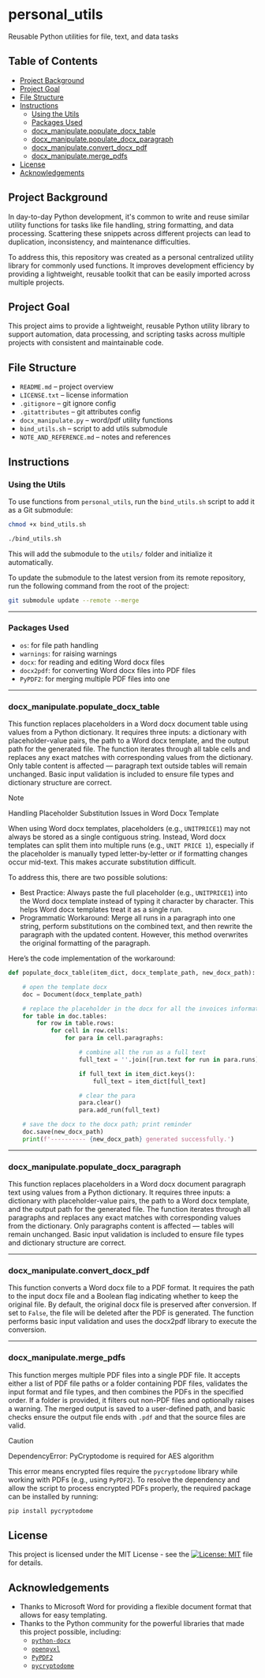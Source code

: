 # personal_utils
Reusable Python utilities for file, text, and data tasks

## Table of Contents
- [Project Background](#project-background)
- [Project Goal](#project-goal)
- [File Structure](#file-structure)
- [Instructions](#instructions)
  - [Using the Utils](#using-the-utils)
  - [Packages Used](#packages-used)
  - [docx_manipulate.populate_docx_table](#docx_manipulatepopulate_docx_table)
  - [docx_manipulate.populate_docx_paragraph](#docx_manipulatepopulate_docx_paragraph)
  - [docx_manipulate.convert_docx_pdf](#docx_manipulateconvert_docx_pdf)
  - [docx_manipulate.merge_pdfs](#docx_manipulatemerge_pdfs)
- [License](#license)
- [Acknowledgements](#acknowledgements)

## Project Background
In day-to-day Python development, it's common to write and reuse similar utility functions for tasks like file handling, string formatting, and data processing. Scattering these snippets across different projects can lead to duplication, inconsistency, and maintenance difficulties.

To address this, this repository was created as a personal centralized utility library for commonly used functions. It improves development efficiency by providing a lightweight, reusable toolkit that can be easily imported across multiple projects.

## Project Goal
This project aims to provide a lightweight, reusable Python utility library to support automation, data processing, and scripting tasks across multiple projects with consistent and maintainable code.

## File Structure
- `README.md` – project overview
- `LICENSE.txt` – license information
- `.gitignore` – git ignore config
- `.gitattributes` – git attributes config
- `docx_manipulate.py` – word/pdf utility functions
- `bind_utils.sh` – script to add utils submodule
- `NOTE_AND_REFERENCE.md` – notes and references

## Instructions

### Using the Utils
To use functions from `personal_utils`, run the `bind_utils.sh` script to add it as a Git submodule:

```bash
chmod +x bind_utils.sh

./bind_utils.sh
```

This will add the submodule to the `utils/` folder and initialize it automatically.

To update the submodule to the latest version from its remote repository, run the following command from the root of the project:

```bash
git submodule update --remote --merge
```

---

### Packages Used
- `os`: for file path handling
- `warnings`: for raising warnings
- `docx`: for reading and editing Word docx files
- `docx2pdf`: for converting Word docx files into PDF files
- `PyPDF2`: for merging multiple PDF files into one

---

### docx_manipulate.populate_docx_table
This function replaces placeholders in a Word docx document table using values from a Python dictionary. It requires three inputs: a dictionary with placeholder-value pairs, the path to a Word docx template, and the output path for the generated file. The function iterates through all table cells and replaces any exact matches with corresponding values from the dictionary. Only table content is affected — paragraph text outside tables will remain unchanged. Basic input validation is included to ensure file types and dictionary structure are correct.

> [!NOTE]  
> Handling Placeholder Substitution Issues in Word Docx Template

When using Word docx templates, placeholders (e.g., `UNITPRICE1`) may not always be stored as a single contiguous string. Instead, Word docx templates can split them into multiple runs (e.g., `UNIT PRICE 1`), especially if the placeholder is manually typed letter-by-letter or if formatting changes occur mid-text. This makes accurate substitution difficult.

To address this, there are two possible solutions:
- Best Practice: Always paste the full placeholder (e.g., `UNITPRICE1`) into the Word docx template instead of typing it character by character. This helps Word docx templates treat it as a single run.
- Programmatic Workaround: Merge all runs in a paragraph into one string, perform substitutions on the combined text, and then rewrite the paragraph with the updated content. However, this method overwrites the original formatting of the paragraph.

Here’s the code implementation of the workaround:

```python
def populate_docx_table(item_dict, docx_template_path, new_docx_path):

    # open the template docx
    doc = Document(docx_template_path)

    # replace the placeholder in the docx for all the invoices information
    for table in doc.tables:
        for row in table.rows:
            for cell in row.cells:
                for para in cell.paragraphs:

                    # combine all the run as a full text
                    full_text = ''.join([run.text for run in para.runs])

                    if full_text in item_dict.keys():
                        full_text = item_dict[full_text]

                    # clear the para
                    para.clear()
                    para.add_run(full_text)

    # save the docx to the docx path; print reminder
    doc.save(new_docx_path)
    print(f'---------- {new_docx_path} generated successfully.')
```

---

### docx_manipulate.populate_docx_paragraph
This function replaces placeholders in a Word docx document paragraph text using values from a Python dictionary. It requires three inputs: a dictionary with placeholder-value pairs, the path to a Word docx template, and the output path for the generated file. The function iterates through all paragraphs and replaces any exact matches with corresponding values from the dictionary. Only paragraphs content is affected — tables will remain unchanged. Basic input validation is included to ensure file types and dictionary structure are correct.

---

### docx_manipulate.convert_docx_pdf
This function converts a Word docx file to a PDF format. It requires the path to the input docx file and a Boolean flag indicating whether to keep the original file. By default, the original docx file is preserved after conversion. If set to `False`, the file will be deleted after the PDF is generated. The function performs basic input validation and uses the docx2pdf library to execute the conversion.

---

### docx_manipulate.merge_pdfs
This function merges multiple PDF files into a single PDF file. It accepts either a list of PDF file paths or a folder containing PDF files, validates the input format and file types, and then combines the PDFs in the specified order. If a folder is provided, it filters out non-PDF files and optionally raises a warning. The merged output is saved to a user-defined path, and basic checks ensure the output file ends with `.pdf` and that the source files are valid.

> [!CAUTION]  
> DependencyError: PyCryptodome is required for AES algorithm

This error means encrypted files require the `pycryptodome` library while working with PDFs (e.g., using `PyPDF2`). To resolve the dependency and allow the script to process encrypted PDFs properly, the required package can be installed by running:

```python
pip install pycryptodome
```

## License
This project is licensed under the MIT License - see the [![License: MIT](https://img.shields.io/badge/License-MIT-yellow.svg)](https://github.com/leopengningchuan/personal_utils?tab=MIT-1-ov-file) file for details.

## Acknowledgements
- Thanks to Microsoft Word for providing a flexible document format that allows for easy templating.
- Thanks to the Python community for the powerful libraries that made this project possible, including:
  - [`python-docx`](https://pypi.org/project/docx2pdf/)
  - [`openpyxl`](https://pypi.org/project/docx2pdf/)
  - [`PyPDF2`](https://pypi.org/project/PyPDF2/)
  - [`pycryptodome`](https://pypi.org/project/pycryptodome/)
